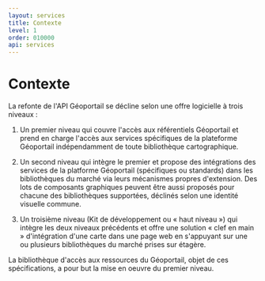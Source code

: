 ```yaml
---
layout: services
title: Contexte
level: 1
order: 010000
api: services
---
```


# Contexte


La refonte de l'API Géoportail se décline selon une offre logicielle à trois niveaux :

1. Un premier niveau qui couvre l'accès aux référentiels Géoportail et prend en charge l'accès aux services spécifiques de la plateforme Géoportail indépendamment de toute bibliothèque cartographique.

2. Un second niveau qui intègre le premier et propose des intégrations des services de la platforme Géoportail (spécifiques ou standards) dans les bibliothèques du marché via leurs mécanismes propres d'extension. Des lots de composants graphiques peuvent être aussi proposés pour chacune des bibliothèques supportées, déclinés selon une identité visuelle commune.

3. Un troisième niveau (Kit de développement ou « haut niveau ») qui intègre les deux niveaux précédents et offre une solution « clef en main » d'intégration d'une carte dans une page web en s'appuyant sur une ou plusieurs bibliothèques du marché prises sur étagère.

La bibliothèque d'accès aux ressources du Géoportail, objet de ces spécifications, a pour but la mise en oeuvre du premier niveau.
